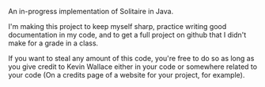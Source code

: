An in-progress implementation of Solitaire in Java.

I'm making this project to keep myself sharp, practice writing good documentation in my code, and to get a full project on github that I didn't make for a grade in a class.

If you want to steal any amount of this code, you're free to do so as long as you give credit to Kevin Wallace either in your code or somewhere related to your code (On a credits page of a website for your project, for example).
